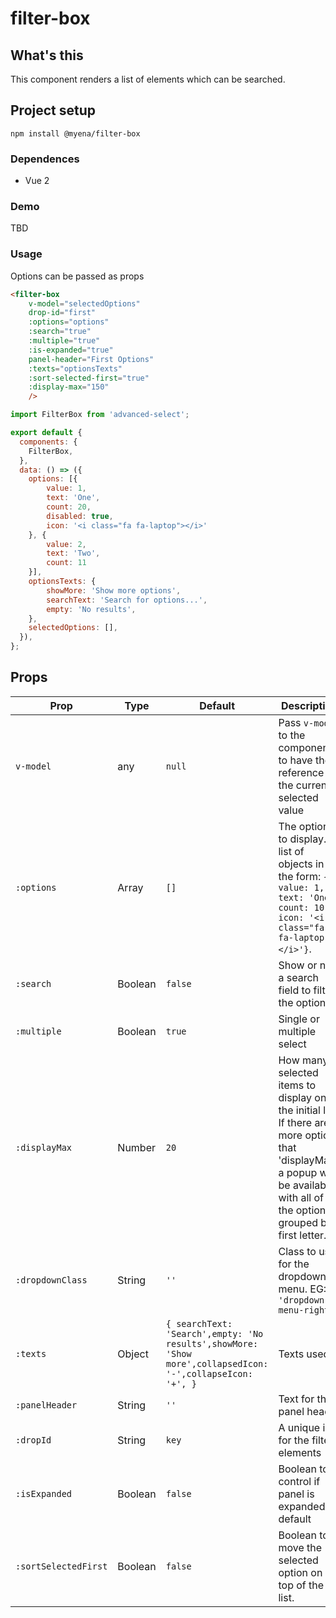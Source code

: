 # filter-box

## What's this
This component renders a list of elements which can be searched.

## Project setup
```
npm install @myena/filter-box
```

### Dependences

- Vue 2


### Demo
TBD

### Usage
Options can be passed as props
```html
<filter-box
    v-model="selectedOptions"
    drop-id="first"
    :options="options"
    :search="true"
    :multiple="true"
    :is-expanded="true"
    panel-header="First Options"
    :texts="optionsTexts"
    :sort-selected-first="true"
    :display-max="150"
    />
```

```javascript
import FilterBox from 'advanced-select';

export default {
  components: {
    FilterBox,
  },
  data: () => ({
    options: [{ 
        value: 1, 
        text: 'One', 
        count: 20, 
        disabled: true, 
        icon: '<i class="fa fa-laptop"></i>' 
    }, { 
        value: 2, 
        text: 'Two', 
        count: 11 
    }],
    optionsTexts: {
        showMore: 'Show more options',
        searchText: 'Search for options...',
        empty: 'No results',
    },
    selectedOptions: [],
  }),
};
```

## Props

Prop | Type | Default | Description
-------|------|---------|-------------
`v-model` | any | `null` | Pass `v-model` to the component to have the reference to the current selected value
`:options` | Array | `[]` | The options to display. A list of objects in the form: `{ value: 1, text: 'One', count: 10, icon: '<i class="fa fa-laptop"></i>'}`.
`:search` | Boolean | `false` | Show or not a search field to filter the options
`:multiple` | Boolean | `true` | Single or multiple select
`:displayMax` | Number | `20` | How many selected items to display on the initial list. If there are more options that 'displayMax', a popup will be available with all of the option grouped by first letter.
`:dropdownClass` | String | `''` | Class to use for the dropdown menu. EG: `'dropdown-menu-right'`
`:texts` | Object | `{ searchText: 'Search',empty: 'No results',showMore: 'Show more',collapsedIcon: '-',collapseIcon: '+', }` | Texts used
`:panelHeader` | String | `''` | Text for the panel header
`:dropId` | String | `key` | A unique id for the filter elements
`:isExpanded` | Boolean | `false` | Boolean to control if panel is expanded by default
`:sortSelectedFirst` | Boolean | `false` | Boolean to move the selected option on top of the list.
